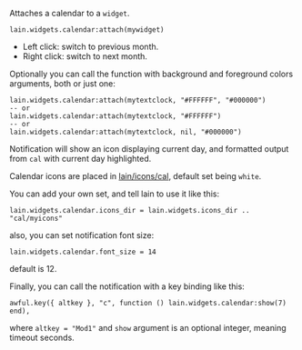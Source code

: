 Attaches a calendar to a ``widget``.

    lain.widgets.calendar:attach(mywidget)

- Left click: switch to previous month.
- Right click: switch to next month.

Optionally you can call the function with background and foreground colors arguments, both or just one:

    lain.widgets.calendar:attach(mytextclock, "#FFFFFF", "#000000")
    -- or
    lain.widgets.calendar:attach(mytextclock, "#FFFFFF")
    -- or
    lain.widgets.calendar:attach(mytextclock, nil, "#000000")

Notification will show an icon displaying current day, and formatted output
from ``cal`` with current day highlighted.

Calendar icons are placed in [lain/icons/cal](https://github.com/copycat-killer/lain/tree/master/icons/cal), default set being ``white``.

You can add your own set, and tell lain to use it like this:

    lain.widgets.calendar.icons_dir = lain.widgets.icons_dir .. "cal/myicons"

also, you can set notification font size:

    lain.widgets.calendar.font_size = 14

default is 12.

Finally, you can call the notification with a key binding like this:

    awful.key({ altkey }, "c", function () lain.widgets.calendar:show(7) end),

where ``altkey = "Mod1"`` and ``show`` argument is an optional integer, meaning timeout seconds.